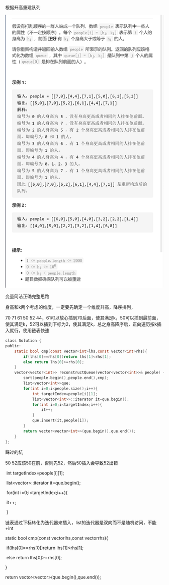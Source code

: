 根据升高重建队列

![img](image/1629109146992.png)

变量简洁正确完整思路

身高和k两个考虑的维度，一定要先确定一个维度升高，降序排列，

70 71 61 50 52 44，61可以放心插到70后面，使其满足k，50可以插到最前面，使其满足k，52可以插到下标为2，使其满足k，总之身高降序后，正向遍历按k插入就行，使用链表快速

```c
class Solution {
public:
    static bool cmp(const vector<int>lhs,const vector<int>rhs){
        if(lhs[0]==rhs[0])return lhs[1]<rhs[1];
        else return lhs[0]>=rhs[0];
    }
    vector<vector<int>> reconstructQueue(vector<vector<int>>& people) {
        sort(people.begin(),people.end(),cmp);
        list<vector<int>>que;
        for(int i=0;i<people.size();i++){
            int targetIndex=people[i][1];
            list<vector<int>>::iterator it=que.begin();
            for(int i=0;i<targetIndex;i++){
                it++;
            }
            que.insert(it,people[i]);
        }
        return vector<vector<int>>(que.begin(),que.end());
    }
};
```

踩过的坑

50 52应该50在前，否则先52，然后50插入会导致52出错

​      int targetIndex=people[i][1];

​      list<vector<int>>::iterator it=que.begin();

​      for(int i=0;i<targetIndex;i++){

​        it++;

​      }

链表通过下标转化为迭代器来插入，list的迭代器是双向而不是随机访问，不能+int

  static bool cmp(const vector<int>lhs,const vector<int>rhs){

​    if(lhs[0]==rhs[0])return lhs[1]<rhs[1];

​    else return lhs[0]>=rhs[0];

  }

 return vector<vector<int>>(que.begin(),que.end());

